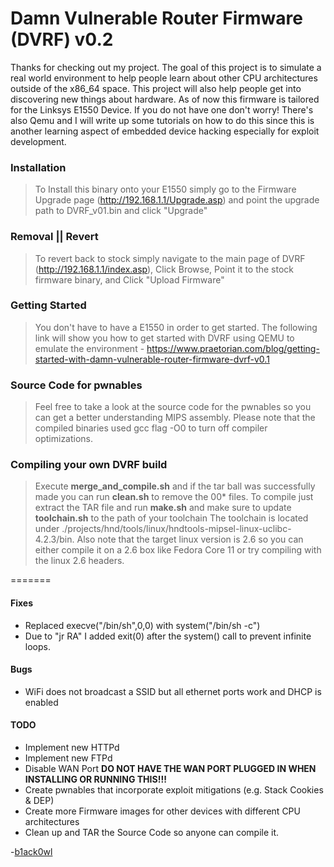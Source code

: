 # Damn Vulnerable Router Firmware (DVRF) v0.2

Thanks for checking out my project. The goal of this project is to simulate a real world environment to help people learn about other CPU architectures outside of the x86_64 space. This project will also help people get into discovering new things about hardware.
As of now this firmware is tailored for the Linksys E1550 Device. If you do not have one don't worry! There's also Qemu and I will write up some tutorials on how to do this since this is another learning aspect of embedded device hacking especially for exploit development.

### Installation
> To Install this binary onto your E1550 simply go to the Firmware Upgrade page (http://192.168.1.1/Upgrade.asp) and point the upgrade path to DVRF_v01.bin and click "Upgrade"

### Removal || Revert
> To revert back to stock simply navigate to the main page of DVRF (http://192.168.1.1/index.asp), Click Browse, Point it to the stock firmware binary, and Click "Upload Firmware"

### Getting Started
> You don't have to have a E1550 in order to get started. The following link will show you how to get started with DVRF using QEMU to emulate the environment - https://www.praetorian.com/blog/getting-started-with-damn-vulnerable-router-firmware-dvrf-v0.1

### Source Code for pwnables
> Feel free to take a look at the source code for the pwnables so you can get a better understanding MIPS assembly. Please note that the compiled binaries used gcc flag -O0 to turn off compiler optimizations.

### Compiling your own DVRF build
> Execute **merge_and_compile.sh** and if the tar ball was successfully made you can run **clean.sh** to remove the 00* files.
> To compile just extract the TAR file and run **make.sh** and make sure to update **toolchain.sh** to the path of your toolchain
> The toolchain is located under ./projects/hnd/tools/linux/hndtools-mipsel-linux-uclibc-4.2.3/bin.
> Also note that the target linux version is 2.6 so you can either compile it on a 2.6 box like Fedora Core 11 or try compiling with the linux 2.6 headers.

=======

#### Fixes
* Replaced execve("/bin/sh",0,0) with system("/bin/sh -c")
* Due to "jr RA" I added exit(0) after the system() call to prevent infinite loops.

#### Bugs
* WiFi does not broadcast a SSID but all ethernet ports work and DHCP is enabled

#### TODO
* Implement new HTTPd
* Implement new FTPd
* Disable WAN Port **DO NOT HAVE THE WAN PORT PLUGGED IN WHEN INSTALLING OR RUNNING THIS!!!**
* Create pwnables that incorporate exploit mitigations (e.g. Stack Cookies & DEP)
* Create more Firmware images for other devices with different CPU architectures
* Clean up and TAR the Source Code so anyone can compile it.

-<a href="https://twitter.com/b1ack0wl">b1ack0wl</a>
